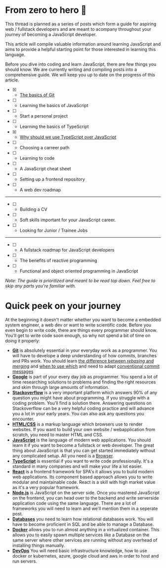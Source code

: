 # From zero to hero 🚀

This thread is planned as a series of posts which form a guide for aspiring web / fullstack developers and are meant to acompany throughout your journey of becoming a JavaScript developer.

This article will compile valuable information around learning JavaScript and aims to provide a helpful starting point for those interested in learning this language.

Before you dive into coding and learn JavaScript, there are few things you should know. We are currently writing and compiling posts into a comprehensive guide. We will keep you up to date on the progress of this article.

- [x] - [The basics of Git](https://javascript.forum/post-83d956c3-d705-4594-b96c-1908187cd2bb)
- [ ] - Learning the basics of JavaScript
- [ ] - Start a personal project
- [ ] - Learning the basics of TypeScript
- [x] - [Why should we use TypeScript over JavaScript](https://javascript.forum/post-53bcc85f-a697-45e1-9e46-edb0c4832518)
- [ ] - Choosing a carreer path
- [ ] - Learning to code
- [ ] - A JavaScript cheat sheet
- [ ] - Setting up a frontend repository
- [ ] - A web dev roadmap

---

- [ ] - Building a CV
- [ ] - Soft skills important for your JavaScript career.
- [ ] - Looking for Junior / Trainee Jobs

---

- [ ] - A fullstack roadmap for JavaScript developers
- [ ] - The benefits of reactive programming
- [ ] - Functional and object oriented programming in JavaScript

_Note: The guide is prioritized and meant to be read top down. Feel free to skip any parts you're familiar with._

# Quick peek on your journey
At the beginning it doesn't matter whether you want to become a embedded system engineer, a web dev or want to write scientific code.
Before you even begin to write code, there are things every programmer should know. You'll get to write code soon enough, so why not spend a bit of time on doing it properly:

- [**Git**](https://www.atlassian.com/git)
  is absolutely essential in your everyday work as a programmer. You will have to develope a deep understanding of how commits, branches and PRs work. You should learn [the difference between _rebasing_ and _merging_](#whats-the-difference-between-git-rebase-and-git-merge) and [when to use which](#when-should-you-use-git-rebase-and-when-git-merge) and need to adapt [conventional commit messages](https://www.conventionalcommits.org/en/v1.0.0/)
- [**Google**]() is part of your every day job as programmer. You spend a lot of time researching solutions to problems and finding the right resources and skim through large amounts of information.
- [**Stackoverflow**]() is a very important platform which answers 90% of any question you might have about programming. If you struggle with a coding problem. You'll find a solution there. Answering questions on Stackoverflow can be a very helpful coding practice and will advance you a lot in your early years. You can also ask any questions you encounter.
- [**HTML/CSS**]() is a markup language which browsers use to render websites. If you want to build your own website / webapplication from scratch, you need to master HTML and CSS.
- [**JavaScript**]() 
  is the language of modern web applications. You should learn it if you want to become a fullstack or web developer. The great thing about JavaScript is that you can get started immediately without any complicated setup. All you need is a [Browser]().
- [**TypeScript**]() is essential if you want to write code professionally. It's a standard in many companies and will make your life a lot easier.
- [**React**]() is a frontend framework for SPA's it allows you to build modern web applications. Its component based approach allows you to write modular and maintainable code. React is a skill with high market value as it's a very popular framework.
- [**Node.js**]() is JavaScript on the server side. Once you mastered JavaScript on the frontend, you can head over to the backend and write serverside application code using the same language. There are a lot of frameworks you will need to learn and we'll mention them in a seperate post.
- [**Databases**]() you need to learn how relational databases work. You will have to become proficient in SQL and be able to manage a Database.
- [**Docker**]() allows you to run almost anything in a virtualized container. This allows you to easily spawn multiple services like a Database on the same server where other services are running without any overhead of installing things manually.
- [**DevOps**]() You will need basic infrastructure knowledge, how to use docker or kubernetes, azure, google cloud and aws in order to host and run servers.


 <!-- <github url="https://raw.githubusercontent.com/state-less/javascript.forum/main/posts/the-basics-of-git.md">
</github> -->
